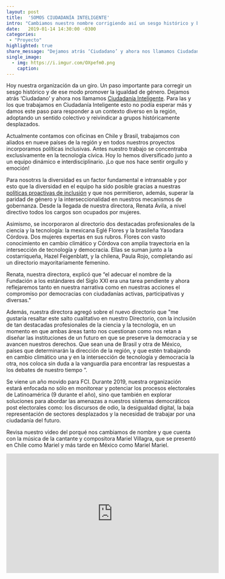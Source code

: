 ```yaml
---
layout: post
title:  'SOMOS CIUDADANÍA INTELIGENTE'
intro: "Cambiamos nuestro nombre corrigiendo así un sesgo histórico y buscando promover la igualdad de género."
date:   2019-01-14 14:30:00 -0300
categories:
 - "Proyecto"
highlighted: true
share_message: "Dejamos atrás ‘Ciudadano’ y ahora nos llamamos Ciudadanía Inteligente.Revisa @ciudadaniai"
single_image:
  - img: https://i.imgur.com/OXpefm0.png
    caption: 
---
```

Hoy nuestra organización da un giro. Un paso importante para corregir un sesgo histórico y de ese modo promover la igualdad de género. Dejamos atrás ‘Ciudadano’ y ahora nos llamamos [Ciudadanía Inteligente](https://ciudadaniai.org/). Para las y los que trabajamos en Ciudadanía Inteligente esto no podía esperar más y damos este paso para responder a un contexto diverso en la región, adoptando un sentido colectivo y reivindicar a grupos históricamente desplazados.

Actualmente contamos con oficinas en Chile y Brasil, trabajamos con aliados en nueve países de la región y en todos nuestros proyectos incorporamos políticas inclusivas. Antes nuestro trabajo se concentraba exclusivamente en la tecnología cívica. Hoy lo hemos diversificado junto a un equipo dinámico e interdisciplinario. ¡Lo que nos hace sentir orgullo y emoción!

Para nosotrxs la diversidad es un factor fundamental e intransable y por esto que la diversidad en el equipo ha sido posible gracias a nuestras [políticas proactivas de inclusión](https://docs.google.com/document/d/1dODbhkGMZN_KP-a5sG9e452mxOalQstcBZhhYKE4wqI/edit#heading=h.fdemtev2ig9o) y que nos permitieron, además, superar la paridad de género y la interseccionalidad en nuestros mecanismos de gobernanza. Desde la llegada de nuestra directora, Renata Ávila, a nivel directivo todos los cargos son ocupados por mujeres. 

Asimismo, se incorporaron al directorio dos destacadas profesionales de la ciencia y la tecnología: la mexicana Eglé Flores y la brasileña Yasodara Córdova. Dos mujeres expertas en sus rubros. Flores con vasto conocimiento en cambio climático y Córdova con amplia trayectoria en la intersección de tecnología y democracia. Ellas se suman junto a la costarriqueña, Hazel Feigenblatt, y la chilena, Paula Rojo, completando así un directorio mayoritariamente femenino.

Renata, nuestra directora, explicó que “el adecuar el nombre de la Fundación a los estándares del Siglo XXI era una tarea pendiente y ahora reflejaremos tanto en nuestra narrativa como en nuestras acciones el compromiso por democracias con ciudadanías activas, participativas y diversas."

Además, nuestra directora agregó sobre el nuevo directorio que "me gustaría resaltar este salto cualitativo en nuestro Directorio, con la inclusión de tan destacadas profesionales de la ciencia y la tecnología, en un momento en que ambas áreas tanto nos cuestionan como nos retan a diseñar las instituciones de un futuro en que se preserve la democracia y se avancen nuestros derechos. Que sean una de Brasil y otra de México, países que determinarán la dirección de la región, y que estén trabajando en cambio climático una y en la intersección de tecnología y democracia la otra, nos coloca sin duda a la vanguardia para encontrar las respuestas a los debates de nuestro tiempo  ”.

Se viene un año movido para FCI. Durante 2019, nuestra organización estará enfocada no sólo en monitorear y potenciar los procesos electorales de Latinoamérica (9 durante el año), sino que también en explorar soluciones para abordar las amenazas a nuestros sistemas democráticos post electorales como: los discursos de odio, la desigualdad digital, la baja representación de sectores desplazados y la necesidad de trabajar por una ciudadanía del futuro. 

Revisa nuestro video del porqué nos cambiamos de nombre y que cuenta con la música de la cantante y compositora Mariel Villagra, que se presentó en Chile como Mariel y más tarde en México como Mariel Mariel. 


<iframe width="560" height="315" src="https://www.youtube.com/embed/ptCPZVIjjzM" frameborder="0" allow="accelerometer; autoplay; encrypted-media; gyroscope; picture-in-picture" allowfullscreen></iframe>


